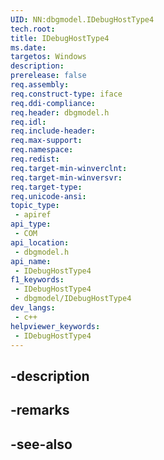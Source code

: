```yaml
---
UID: NN:dbgmodel.IDebugHostType4
tech.root: 
title: IDebugHostType4
ms.date: 
targetos: Windows
description: 
prerelease: false
req.assembly: 
req.construct-type: iface
req.ddi-compliance: 
req.header: dbgmodel.h
req.idl: 
req.include-header: 
req.max-support: 
req.namespace: 
req.redist: 
req.target-min-winverclnt: 
req.target-min-winversvr: 
req.target-type: 
req.unicode-ansi: 
topic_type:
 - apiref
api_type:
 - COM
api_location:
 - dbgmodel.h
api_name:
 - IDebugHostType4
f1_keywords:
 - IDebugHostType4
 - dbgmodel/IDebugHostType4
dev_langs:
 - c++
helpviewer_keywords:
 - IDebugHostType4
---
```


## -description

## -remarks

## -see-also

